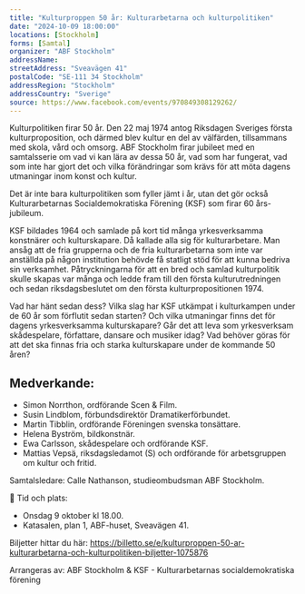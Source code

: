 ```yaml
---
title: "Kulturproppen 50 år: Kulturarbetarna och kulturpolitiken"
date: "2024-10-09 18:00:00"
locations: [Stockholm]
forms: [Samtal]
organizer: "ABF Stockholm"
addressName: 
streetAddress: "Sveavägen 41"
postalCode: "SE-111 34 Stockholm"
addressRegion: "Stockholm"
addressCountry: "Sverige"
source: https://www.facebook.com/events/970849308129262/
---
```

Kulturpolitiken firar 50 år. Den 22 maj 1974 antog Riksdagen Sveriges första kulturproposition, och därmed blev kultur en del av välfärden, tillsammans med skola, vård och omsorg. ABF Stockholm firar jubileet med en samtalsserie om vad vi kan lära av dessa 50 år, vad som har fungerat, vad som inte har gjort det och vilka förändringar som krävs för att möta dagens utmaningar inom konst och kultur.

Det är inte bara kulturpolitiken som fyller jämt i år, utan det gör också Kulturarbetarnas Socialdemokratiska Förening (KSF) som firar 60 års-jubileum.

KSF bildades 1964 och samlade på kort tid många yrkesverksamma konstnärer och kulturskapare. Då kallade alla sig för kulturarbetare. Man ansåg att de fria grupperna och de fria kulturarbetarna som inte var anställda på någon institution behövde få statligt stöd för att kunna bedriva sin verksamhet. Påtryckningarna för att en bred och samlad kulturpolitik skulle skapas var många och ledde fram till den första kulturutredningen och sedan riksdagsbeslutet om den första kulturpropositionen 1974.

Vad har hänt sedan dess? Vilka slag har KSF utkämpat i kulturkampen under de 60 år som förflutit sedan starten? Och vilka utmaningar finns det för dagens yrkesverksamma kulturskapare? Går det att leva som yrkesverksam skådespelare, författare, dansare och musiker idag? Vad behöver göras för att det ska finnas fria och starka kulturskapare under de kommande 50 åren?

## Medverkande:
- Simon Norrthon, ordförande Scen & Film.
- Susin Lindblom, förbundsdirektör Dramatikerförbundet.
- Martin Tibblin, ordförande Föreningen svenska tonsättare.
- Helena Byström, bildkonstnär.
- Ewa Carlsson, skådespelare och ordförande KSF.
- Mattias Vepsä, riksdagsledamot (S) och ordförande för arbetsgruppen om kultur och fritid.

Samtalsledare: Calle Nathanson, studieombudsman ABF Stockholm.

📌 Tid och plats:
- Onsdag 9 oktober kl 18.00.
- Katasalen, plan 1, ABF-huset, Sveavägen 41.

Biljetter hittar du här: https://billetto.se/e/kulturproppen-50-ar-kulturarbetarna-och-kulturpolitiken-biljetter-1075876

Arrangeras av: ABF Stockholm & KSF - Kulturarbetarnas socialdemokratiska förening
